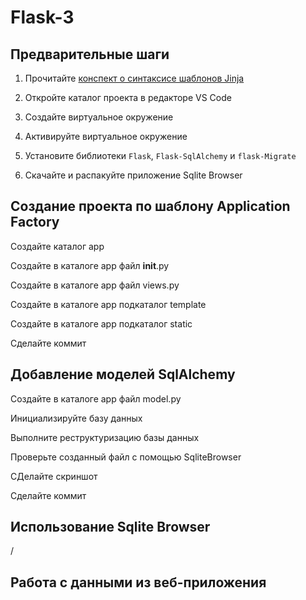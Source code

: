# Flask-3

## Предварительные шаги

1. Прочитайте [конспект о синтаксисе шаблонов Jinja](./jinja.md)

2. Откройте каталог проекта в редакторе VS Code

3. Создайте виртуальное окружение

4. Активируйте виртуальное окружение

5. Установите библиотеки `Flask`, `Flask-SqlAlchemy` и `flask-Migrate`

6. Скачайте и распакуйте приложение Sqlite Browser

## Создание проекта по шаблону Application Factory

Создайте каталог app

Создайте в каталоге app файл __init__.py

Создайте в каталоге app файл views.py

Создайте в каталоге app подкаталог template

Создайте в каталоге app подкаталог static

Сделайте коммит

## Добавление моделей SqlAlchemy

Создайте в каталоге app файл model.py

Инициализируйте базу данных

Выполните реструктуризацию базы данных

Проверьте созданный файл с помощью SqliteBrowser

СДелайте скриншот 

Сделайте коммит

## Использование Sqlite Browser
/

## Работа с данными из веб-приложения

